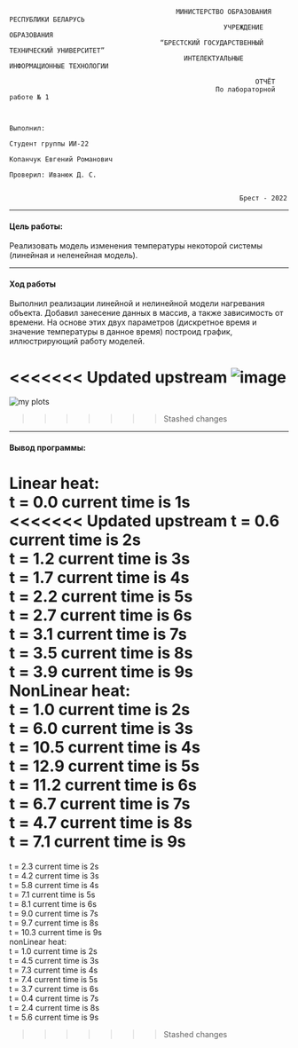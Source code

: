 ```
                                          МИНИСТЕРСТВО ОБРАЗОВАНИЯ РЕСПУБЛИКИ БЕЛАРУСЬ
                                                      УЧРЕЖДЕНИЕ ОБРАЗОВАНИЯ
                                      “БРЕСТСКИЙ ГОСУДАРСТВЕННЫЙ ТЕХНИЧЕСКИЙ УНИВЕРСИТЕТ”
                                            ИНТЕЛЕКТУАЛЬНЫЕ ИНФОРМАЦИОННЫЕ ТЕХНОЛОГИИ
                                            
                                                              ОТЧЁТ
                                                    По лабораторной работе № 1
                                                    
                                                    
                                                                          Выполнил:
                                                                          Студент группы ИИ-22
                                                                          Копанчук Евгений Романович 
                                                                          Проверил: Иванюк Д. С.
                                                                          
                                                                          
                                                          Брест - 2022
```

---

  #### Цель работы:
  Реализовать модель изменения температуры некоторой системы (линейная и неленейная модель).
  
  ---

  #### Ход работы 
  Выполнил реализации линейной и нелинейной модели нагревания объекта. Добавил занесение данных в массив, а также зависимость от времени. На основе этих двух параметров (дискретное время и значение температуры в данное время) построид график, иллюстрирующий работу моделей.
  
<<<<<<< Updated upstream
 ![image](https://user-images.githubusercontent.com/107122474/201499801-3a0e0c26-6ff7-49b8-b982-2fb36158321e.png)
=======
  ![my plots](https://user-images.githubusercontent.com/107122474/197418194-32e13389-7f78-4d26-8a6a-111a74f4ef4d.png)
>>>>>>> Stashed changes
  
  ---
  
  #### Вывод программы:
  
Linear heat:\
t = 0.0 current time is 1s\
<<<<<<< Updated upstream
t = 0.6 current time is 2s\
t = 1.2 current time is 3s\
t = 1.7 current time is 4s\
t = 2.2 current time is 5s\
t = 2.7 current time is 6s\
t = 3.1 current time is 7s\
t = 3.5 current time is 8s\
t = 3.9 current time is 9s\
NonLinear heat:\
t = 1.0 current time is 2s\
t = 6.0 current time is 3s\
t = 10.5 current time is 4s\
t = 12.9 current time is 5s\
t = 11.2 current time is 6s\
t = 6.7 current time is 7s\
t = 4.7 current time is 8s\
t = 7.1 current time is 9s
=======
t = 2.3 current time is 2s\
t = 4.2 current time is 3s\
t = 5.8 current time is 4s\
t = 7.1 current time is 5s\
t = 8.1 current time is 6s\
t = 9.0 current time is 7s\
t = 9.7 current time is 8s\
t = 10.3 current time is 9s\
nonLinear heat:\
t = 1.0 current time is 2s\
t = 4.5 current time is 3s\
t = 7.3 current time is 4s\
t = 7.4 current time is 5s\
t = 3.7 current time is 6s\
t = 0.4 current time is 7s\
t = 2.4 current time is 8s\
t = 5.6 current time is 9s

>>>>>>> Stashed changes
